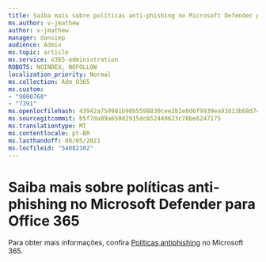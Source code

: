 ```yaml
---
title: Saiba mais sobre políticas anti-phishing no Microsoft Defender para Office 365
ms.author: v-jmathew
author: v-jmathew
manager: dansimp
audience: Admin
ms.topic: article
ms.service: o365-administration
ROBOTS: NOINDEX, NOFOLLOW
localization_priority: Normal
ms.collection: Adm_O365
ms.custom:
- "9000760"
- "7391"
ms.openlocfilehash: 43942a759981b98b5598830cee2b2e0d6f9939ea93d13b68d74a7a1d7db201d4
ms.sourcegitcommit: b5f7da89a650d2915dc652449623c78be6247175
ms.translationtype: MT
ms.contentlocale: pt-BR
ms.lasthandoff: 08/05/2021
ms.locfileid: "54082102"
---
```

# <a name="learn-more-about-anti-phishing-policies-in-microsoft-defender-for-office-365"></a>Saiba mais sobre políticas anti-phishing no Microsoft Defender para Office 365

Para obter mais informações, confira [Políticas antiphishing](https://go.microsoft.com/fwlink/?linkid=2092235) no Microsoft 365.
